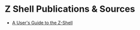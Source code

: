 # Z Shell Publications & Sources

- [A User's Guide to the Z-Shell](https://zsh.sourceforge.io/Guide/zshguide.html)
